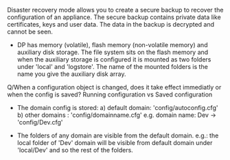 Disaster recovery mode allows you to create a secure backup to recover the configuration of an appliance.
The secure backup contains private data like certificates, keys and user data.  The data in the backup is
decrypted and cannot be seen.

* DP has memory (volatile), flash memory (non-volatile memory) and auxiliary disk storage.  The file system
sits on the flash memory and when the auxiliary storage is configured it is mounted as two folders under 'local' and 'logstore'.  The name of the mounted folders is the name you give the auxiliary disk array.


Q/When a configuration object is changed, does it take effect immediatly or when the config is saved?
Running configuration vs Saved configuration

* The domain config is stored:
 a) default domain: 'config/autoconfig.cfg'
 b) other domains : 'config/domainname.cfg' e.g. domain name: Dev -> 'config/Dev.cfg'
 
* The folders of any domain are visible from the default domain.  e.g.: the local folder of 'Dev' domain will be visible from default domain under 'local/Dev' and so the rest of the folders.
